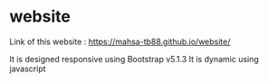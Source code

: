 # website
 Link of this website  :
 https://mahsa-tb88.github.io/website/
 
 It is designed responsive using Bootstrap v5.1.3
 It is dynamic using javascript
 
